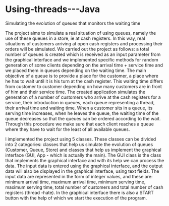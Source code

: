 # Using-threads---Java
Simulating the evolution of queues that monitors the waiting time

The project aims to simulate a real situation of using queues, namely the use of these queues in a store, ie at cash registers. In this way, real situations of customers arriving at open cash registers and processing their orders will be simulated.
We carried out the project as follows: a total number of queues is created which is received as an input parameter from the graphical interface and we implemented specific methods for random generation of some clients depending on the arrival time + service time and we placed them in queues depending on the waiting time.
The main objective of a queue is to provide a place for the customer, a place where he has to wait until it is his turn at the cash register. This waiting time differs from customer to customer depending on how many customers are in front of him and their service time. The created application simulates the generation of a number of customers who arrive at the cash registers for a service, their introduction in queues, each queue representing a thread, their arrival time and waiting time. When a customer sits in a queue, its serving time increases, when he leaves the queue, the waiting time of the queue decreases so that the queues can be ordered according to the wait. Through this procedure we make sure that each client reaches a queue where they have to wait for the least of all available queues.

I implemented the project using 5 classes. These classes can be divided into 2 categories: classes that help us simulate the evolution of queues (Customer, Queue, Store) and classes that help us implement the graphical interface (GUI, App - which is actually the main).
The GUI class is the class that implements the graphical interface and with its help we can process the data. The input data is entered using the graphical interface, and the output data will also be displayed in the graphical interface, using text fields. The input data are represented in the form of integer values, and these are: minimum arrival time, maximum arrival time, minimum serving time, maximum serving time, total number of customers and total number of cash registers (thread -hate). In the graphical interface there is also a START button with the help of which we start the execution of the program.
